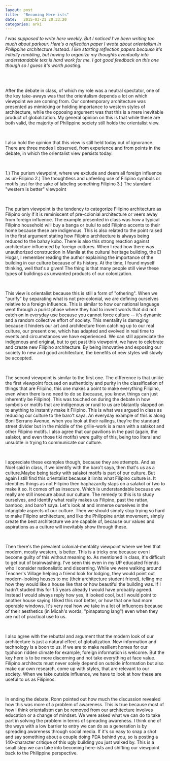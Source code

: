 ```yaml
---
layout: post
title:  "Becoming Here-ists"
date:   2015-03-21 20:33:20
categories: arki	
---
```


<i>I was supposed to write here weekly. But I noticed I've been writing too much about parkour. Here's a reflection paper I wrote about orientalism in Philippine architecture instead. I like starting reflection papers because it's initially rambling, but having to organize my thoughts eventually into understandable text is hard work for me. I got good feedback on this one though so I guess it's worth posting. </i>

<br>


<br>

After the debate in class, of which my role was a neutral spectator, one of the key take-aways was that the orientalism depends a lot on which viewpoint we are coming from. Our contemporary architecture was presented as mimicking or holding importance to western styles of architecture, while the opposing argument was that this is a mere inevitable product of globalization. My general opinion on this is that while these are both valid, the majority of Philippine society still holds the orientalist view. 

<br>


I also hold the opinion that this view is still held today out of ignorance. There are three modes I observed, from experience and from points in the debate, in which the orientalist view persists today: 

<br>

1.) The purism viewpoint, where we exclude and deem all foreign influence as un-Filipino
2.) The thoughtless and unfeeling use of Filipino symbols or motifs just for the sake of labeling something Filipino
3.) The standard "western is better" viewpoint

<br>

The purism viewpoint is the tendency to categorize Filipino architecture as Filipino only if it is reminiscent of pre-colonial architecture or veers away from foreign influence. The example presented in class was how a typical Filipino household will buy a banga or bulul to add Filipino accents to their home because these are indigenous. This is also related to the point raised in the first argument stating how Filipino architecture is always being reduced to the bahay kubo. There is also this strong reaction against architecture influenced by foreign cultures. When I read how there was unauthorized construction in Manila at the cultural heritage building, the El Hogar, I remember reading the author explaining the importance of the building in our culture because of its history. At the time, I found myself thinking, well that's a given! The thing is that many people still view these types of buildings as unwanted products of our colonization.

<br>

This view is orientalist because this is still a form of "othering". When we "purify" by separating what is not pre-colonial, we are defining ourselves relative to a foreign influence. This is similar to how our national language went through a purist phase where they had to invent words that did not catch on in everyday use because you cannot force culture -- it's dynamic and a random collective effort of society. This mentality is damaging because it hinders our art and architecture from catching up to our real culture, our present one, which has adapted and evolved in real time to events and circumstances we have experienced. We can still appreciate the indigenous and original, but to get past this viewpoint, we have to celebrate and create new Filipino architecture. By being innovative and exposing our society to new and good architecture, the benefits of new styles will slowly be accepted.

<br>

The second viewpoint is similar to the first one. The difference is that unlike the first viewpoint focused on authenticity and purity in the classification of things that are Filipino, this one makes a point to make everything Filipino, even when there is no need to do so (because, you know, things can just inherently be Filipino). This was touched on during the debate in how symbols or motifs that are indigenous or rural to us are blatantly slapped on to anything to instantly make it Filipino. This is what was argued in class as reducing our culture to the baro't saya. An everyday example of this is along Boni Serrano Avenue, when you look at their railings, they're the standard street divider but in the middle of the grille-work is a man with a salakot and other Filipino motifs. I also agree that our pavilions in the past (again, the salakot, and even those tiki motifs) were guilty of this, being too literal and unsubtle in trying to communicate our culture.

<br>

I appreciate these examples though, because they are attempts. And as Noel said in class, if we identify with the baro't saya, then that's us as a culture.Maybe being tacky with salakot motifs is part of our culture. But again I still find this orientalist because it limits what Filipino culture is. It identifies things as not Filipino then haphazardly slaps on a salakot or two to make it so. It comes off as insecure. Which is understandable because we really are still insecure about our culture. The remedy to this is to study ourselves, and identify what really makes us Filipino, past the rattan, bamboo, and baro't saya. Let's look at and immerse ourselves in the intangible aspects of our culture. Then we should simply stop trying so hard to make Filipino architecture, and like the Philippine artist movement, simply create the best architecture we are capable of, because our values and aspirations as a culture will inevitably show through these.

<br>

Then there's the prevalent colonial-mentality viewpoint where we feel that modern, mostly western, is better. This is a tricky one because even I become guilty of this without meaning to. As mentioned in class, it's difficult to get out of brainwashing. I've seen this even in my UP educated friends who I consider nationalistic and discerning. While we were walking around Teacher's Village helping a friend look for lodging, they would point out modern-looking houses to me (their architecture student friend), telling me how they would like a house like that or how beautiful the building was. If I hadn't studied this for 1.5 years already I would have probably agreed. Instead I would always reply how yes, it looked cool, but I would point to another house saying I liked this roof better, or how that one had more operable windows. It's very real how we take in a lot of influences because of their aesthetics (in Micah's words, "pinapatong lang") even when they are not of practical use to us.

<br>

I also agree with the rebuttal and argument that the modern look of our architecture is just a natural effect of globalization. New information and technology is a boon to us. If we are to make resilient homes for our typhoon ridden climate for example, foreign information is welcome. But the key here is to be more discerning and not take everything at face value. Filipino architects must never solely depend on outside information but also make our own research, come up with styles, that are relevant to our society. When we take outside influence, we have to look at how these are useful to us as Filipinos.

<br>

In ending the debate, Ronn pointed out how much the discussion revealed how this was more of a problem of awareness. This is true because most of how I think orientalistm can be removed from our architecture involves education or a change of mindset. We were asked what we can do to take part in solving the problem in terms of spreading awareness. I think one of the ways with a low barrier to entry we can do as a generation is by spreading awareness through social media. If it's so easy to snap a shot and say something about a couple doing PDA behind you, so is posting a 140-character critique of this ugly building you just walked by. This is a small step we can take into becoming here-ists and shifting our viewpoint back to the Philippine perspective.